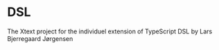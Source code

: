 # DSL
The Xtext project for the individuel extension of TypeScript DSL by Lars Bjerregaard Jørgensen
